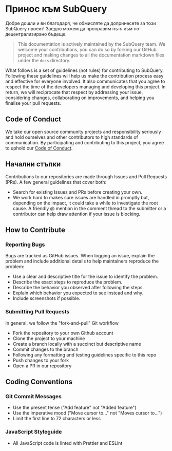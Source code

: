 # Принос към SubQuery

Добре дошли и ви благодаря, че обмисляте да допринесете за този SubQuery проект! Заедно можем да проправим пътя към по-децентрализирано бъдеще.

> This documentation is actively maintained by the SubQuery team. We welcome your contributions, you can do so by forking our GitHub project and making changes to all the documentation markdown files under the `docs` directory.

What follows is a set of guidelines (not rules) for contributing to SubQuery. Following these guidelines will help us make the contribution process easy and effective for everyone involved. It also communicates that you agree to respect the time of the developers managing and developing this project. In return, we will reciprocate that respect by addressing your issue, considering changes, collaborating on improvements, and helping you finalise your pull requests.

## Code of Conduct

We take our open source community projects and responsibility seriously and hold ourselves and other contributors to high standards of communication. By participating and contributing to this project, you agree to uphold our [Code of Conduct](https://github.com/subquery/subql/blob/contributors-guide/CODE_OF_CONDUCT.md).

## Начални стъпки

Contributions to our repositories are made through Issues and Pull Requests (PRs). A few general guidelines that cover both:

* Search for existing Issues and PRs before creating your own.
* We work hard to makes sure issues are handled in promptly but, depending on the impact, it could take a while to investigate the root cause. A friendly @ mention in the comment thread to the submitter or a contributor can help draw attention if your issue is blocking.

## How to Contribute

### Reporting Bugs

Bugs are tracked as GitHub issues. When logging an issue, explain the problem and include additional details to help maintainers reproduce the problem:

* Use a clear and descriptive title for the issue to identify the problem.
* Describe the exact steps to reproduce the problem.
* Describe the behavior you observed after following the steps.
* Explain which behavior you expected to see instead and why.
* Include screenshots if possible.

### Submitting Pull Requests

In general, we follow the "fork-and-pull" Git workflow

* Fork the repository to your own Github account
* Clone the project to your machine
* Create a branch locally with a succinct but descriptive name
* Commit changes to the branch
* Following any formatting and testing guidelines specific to this repo
* Push changes to your fork
* Open a PR in our repository

## Coding Conventions

### Git Commit Messages

* Use the present tense ("Add feature" not "Added feature")
* Use the imperative mood ("Move cursor to..." not "Moves cursor to...")
* Limit the first line to 72 characters or less

### JavaScript Styleguide

* All JavaScript code is linted with Prettier and ESLint
